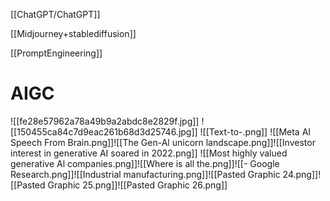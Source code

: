 
[[ChatGPT/ChatGPT]]

[[Midjourney+stablediffusion]]

[[PromptEngineering]]




# AIGC
![[fe28e57962a78a49b9a2abdc8e2829f.jpg]]
![[150455ca84c7d9eac261b68d3d25746.jpg]]
![[Text-to-.png]]
![[Meta AI Speech From Brain.png]]![[The Gen-Al unicorn landscape.png]]![[Investor interest in generative AI soared in 2022.png]]
![[Most highly valued generative Al companies.png]]![[Where is all the.png]]![[- Google Research.png]]![[Industrial manufacturing.png]]![[Pasted Graphic 24.png]]![[Pasted Graphic 25.png]]![[Pasted Graphic 26.png]]
